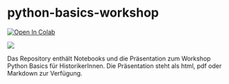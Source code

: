 # python-basics-workshop

[![Open In
Colab](https://colab.research.google.com/assets/colab-badge.svg)](https://colab.research.google.com/github/martindroege/python-basics-workshop)

[<img
src="https://deepnote.com/buttons/launch-in-deepnote-small.svg">](https://deepnote.com/launch?url=https%3A%2F%2Fdeepnote.com%2Fproject%2F39b1ee6e-07e1-4550-ae50-f900fe5c5d9e)

<!-- [![Binder](https://mybinder.org/badge_logo.svg)](https://mybinder.org/v2/gh/martindroege/python-basics-workshop/HEAD) -->
 
Das Repository enthält Notebooks und die Präsentation zum Workshop Python Basics für HistorikerInnen. Die Präsentation steht als html, pdf oder Markdown zur Verfügung.
